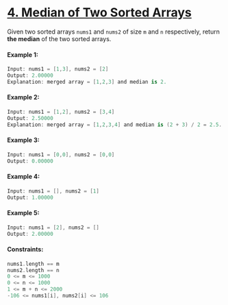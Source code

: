 # [4. Median of Two Sorted Arrays](https://leetcode.com/problems/median-of-two-sorted-arrays/)

Given two sorted arrays ```nums1``` and ```nums2``` of size ```m``` and ```n``` respectively, return **the median** of the two sorted arrays.

#### Example 1:
```swift
Input: nums1 = [1,3], nums2 = [2]
Output: 2.00000
Explanation: merged array = [1,2,3] and median is 2.
```

#### Example 2:
```swift
Input: nums1 = [1,2], nums2 = [3,4]
Output: 2.50000
Explanation: merged array = [1,2,3,4] and median is (2 + 3) / 2 = 2.5.
```

#### Example 3:
```swift
Input: nums1 = [0,0], nums2 = [0,0]
Output: 0.00000
```

#### Example 4:
```swift
Input: nums1 = [], nums2 = [1]
Output: 1.00000
```

#### Example 5:
```swift
Input: nums1 = [2], nums2 = []
Output: 2.00000
```

#### Constraints:
```swift
nums1.length == m
nums2.length == n
0 <= m <= 1000
0 <= n <= 1000
1 <= m + n <= 2000
-106 <= nums1[i], nums2[i] <= 106
```